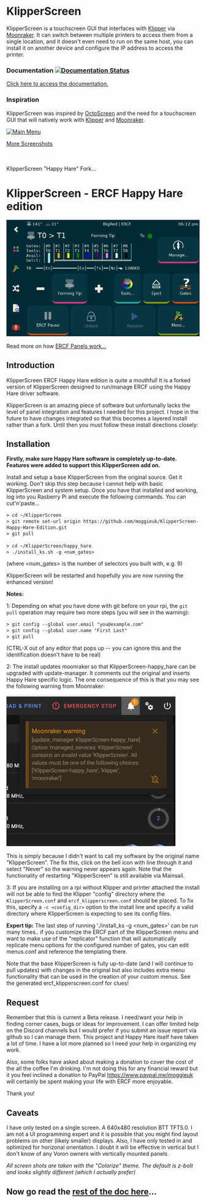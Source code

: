 # KlipperScreen

KlipperScreen is a touchscreen GUI that interfaces with [Klipper](https://github.com/kevinOConnor/klipper) via [Moonraker](https://github.com/arksine/moonraker). It can switch between multiple printers to access them from a single location, and it doesn't even need to run on the same host, you can install it on another device and configure the IP address to access the printer.

### Documentation [![Documentation Status](https://readthedocs.org/projects/klipperscreen/badge/?version=latest)](https://klipperscreen.readthedocs.io/en/latest/?badge=latest)

[Click here to access the documentation.](https://klipperscreen.readthedocs.io/en/latest/)

### Inspiration
KlipperScreen was inspired by [OctoScreen](https://github.com/Z-Bolt/OctoScreen/) and the need for a touchscreen GUI that
will natively work with [Klipper](https://github.com/kevinOConnor/klipper) and [Moonraker](https://github.com/arksine/moonraker).

[![Main Menu](docs/img/panels/main_panel.png)](https://klipperscreen.readthedocs.io/en/latest/Panels/)

[More Screenshots](https://klipperscreen.readthedocs.io/en/latest/Panels/)

<br>
<br>
KlipperScreen "Happy Hare" Fork...

# KlipperScreen - ERCF Happy Hare edition

[![ERCF Control](docs/img/ercf/ercf_main.png)](docs/ERCF.md)

Read more on how [ERCF Panels work...](docs/ERCF.md)

## Introduction
KlipperScreen ERCF Happy Hare edition is quite a mouthful!  It is a forked version of KlipperScreen designed to run/manage ERCF using the Happy Hare driver software.

KlipperScreen is an amazing piece of software but unfortunally lacks the level of panel integration and features I needed for this project.  I hope in the future to have changes integrated so that this becomes a layered install rather than a fork.  Until then you must follow these install directions closely:

## Installation
**Firstly, make sure Happy Hare software is completely up-to-date. Features were added to support this KlipperScreen add on.**

Install and setup a base KlipperScreen from the original source. Get it working. Don't skip this step because I cannot help with basic KlipperScreen and system setup.  Once you have that installed and working, log into you Rasberry Pi and execute the following commands. You can cut'n'paste...

    > cd ~/KlipperScreen
    > git remote set-url origin https://github.com/moggieuk/KlipperScreen-Happy-Hare-Edition.git
    > git pull
   
    > cd ~/KlipperScreen/happy_hare
    > ./install_ks.sh -g <num_gates>
   
(where <num_gates> is the number of selectors you built with, e.g. 9)
   
KlipperScreen will be restarted and hopefully you are now running the enhanced version!

**Notes:**

1: Depending on what you have done with git before on your rpi, the `git pull` operation may require two more steps (you will see in the warning):

    > git config --global user.email "you@example.com"
    > git config --global user.name "First Last"
    > git pull

(CTRL-X out of any editor that pops up -- you can ignore this and the identification doesn't have to be real)

2: The install updates moonraker so that KlipperScreen-happy_hare can be upgraded with update-manager. It comments out the original and inserts Happy Hare specific logic.  The one consequence of this is that you may see the following warning from Moonraker:

![ercf_panel_printing](docs/img/ercf/moonraker_warning.png)

This is simply because I didn't want to call my software by the original name "KlipperScreen".  The fix this, click on the bell icon with line through it and select "Never" so the warning never appears again.  Note that the functionality of restarting "KlipperScreen" is still available via Mainsail.

3: If you are installing on a rpi without Klipper and printer attached the install will not be able to find the Klipper "config" directory where the `KlipperScreen.conf` and `ercf_klipperscreen.conf` should be placed.  To fix this, specify a `-c <config_dir>` option to the install line and specify a valid directory where KlipperScreen is expecting to see its config files.

**Expert tip:**
The last step of running './install_ks -g <num_gates>' can be run many times.. if you customize the ERCF part of the KlipperScreen menu and want to make use of the "replicator" function that will automatically replicate menu options for the configured number of gates, you can edit menus.conf and reference the templating there.

Note that the base KlipperScreen is fully up-to-date (and I will continue to pull updates) with changes in the original but also includes extra menu functionality that can be used in the creation of your custom menus.  See the generated ercf_klipperscreen.conf for clues!

## Request
Remember that this is current a Beta release.  I need/want your help in finding corner cases, bugs or ideas for improvement.  I can offer limited help on the Discord channels but I would prefer if you submit an issue report via github so I can manage them.  This project and Happy Hare itself have taken a lot of time. I have a lot more planned so I need your help in organizing my work.

Also, some folks have asked about making a donation to cover the cost of the all the coffee I'm drinking.  I'm not doing this for any financial reward but it you feel inclined a donation to PayPal https://www.paypal.me/moggieuk will certainly be spent making your life with ERCF more enjoyable.

Thank you!

## Caveats
I have only tested on a single screen.  A 640x480 resolution BTT TFT5.0.   I am not a UI programming expert and it is possible that you might find layout problems on other (likely smaller) displays.  Also, I have only tested in and optimized for horizonal orientation.  I doubt it will be effective in vertical but I don't know of any Voron owners with vertically mounted panels. 

*All screen shots are taken with the "Colorize" theme.  The default is z-bolt and looks slightly different (which I actually prefer)*

## Now go read the [rest of the doc here](docs/ERCF.md)...

